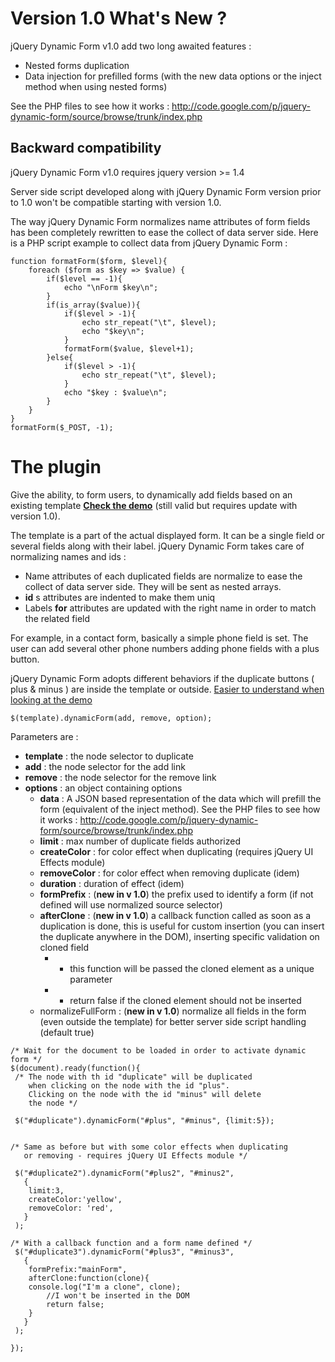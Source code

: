 # Version 1.0 What's New ? #
jQuery Dynamic Form v1.0 add two long awaited features :
  * Nested forms duplication
  * Data injection for prefilled forms (with the new data options or the inject method when using nested forms)

See the PHP files to see how it works : http://code.google.com/p/jquery-dynamic-form/source/browse/trunk/index.php


## Backward compatibility ##
jQuery Dynamic Form v1.0 requires jquery version >= 1.4

Server side script developed along with jQuery Dynamic Form version prior to 1.0 won't be compatible starting with version 1.0.

The way jQuery Dynamic Form normalizes name attributes of form fields has been completely rewritten to ease the collect of data server side. Here is a PHP script example to collect data from jQuery Dynamic Form :

```
function formatForm($form, $level){
	foreach ($form as $key => $value) {
		if($level == -1){
			echo "\nForm $key\n";
		}
		if(is_array($value)){
			if($level > -1){
				echo str_repeat("\t", $level);
				echo "$key\n";
			}
			formatForm($value, $level+1);
		}else{
			if($level > -1){
				echo str_repeat("\t", $level);
			}
			echo "$key : $value\n";
		}
	}
}
formatForm($_POST, -1);
```



# The plugin #

Give the ability, to form users, to dynamically add fields based on an existing template **[Check the demo](http://sroucheray.org/blog/jquery-dynamic-form/)** (still valid but requires update with version 1.0).

The template is a part of the actual displayed form. It can be a single field or several fields along with their label. jQuery Dynamic Form takes care of normalizing names and ids :
  * Name attributes of each duplicated fields are normalize to ease the collect of data server side. They will be sent as nested arrays.
  * **id** s attributes are indented to make them uniq
  * Labels **for** attributes are updated with the right name in order to match the related field

For example, in a contact form, basically a simple phone field is set. The user can add several other phone numbers adding phone fields with a plus button.

jQuery Dynamic Form adopts different behaviors if the duplicate buttons ( plus & minus )
are inside the template or outside. [Easier to understand when looking at the demo](http://sroucheray.org/blog/samples/jquery-dynamic-form/)

```
$(template).dynamicForm(add, remove, option); 
```

Parameters are :
  * **template** : the node selector to duplicate
  * **add** : the node selector for the add link
  * **remove** : the node selector for the remove link
  * **options** : an object containing options
    * **data**  : A JSON based representation of the data which will prefill the form (equivalent of the inject method). See the PHP files to see how it works : http://code.google.com/p/jquery-dynamic-form/source/browse/trunk/index.php
    * **limit** : max number of duplicate fields authorized
    * **createColor** : for color effect when duplicating (requires jQuery UI Effects module)
    * **removeColor** : for color effect when removing duplicate (idem)
    * **duration** : duration of effect (idem)
    * **formPrefix** : (**new in v 1.0**) the prefix used to identify a form (if not defined will use normalized source selector)
    * **afterClone** : (**new in v 1.0**) a callback function called as soon as a duplication is done, this is useful for custom insertion (you can insert the duplicate anywhere in the DOM), inserting specific validation on cloned field
      * - this function will be passed the cloned element as a unique parameter
      * - return false if the cloned element should not be inserted
    * normalizeFullForm : (**new in v 1.0**) normalize all fields in the form (even outside the template) for better server side script handling (default true)


```
/* Wait for the document to be loaded in order to activate dynamic form */
$(document).ready(function(){
 /* The node with th id "duplicate" will be duplicated 
    when clicking on the node with the id "plus". 
    Clicking on the node with the id "minus" will delete 
    the node */

 $("#duplicate").dynamicForm("#plus", "#minus", {limit:5});


/* Same as before but with some color effects when duplicating
   or removing - requires jQuery UI Effects module */

 $("#duplicate2").dynamicForm("#plus2", "#minus2", 
   {
    limit:3, 
    createColor:'yellow',
    removeColor: 'red',
   }
 );

/* With a callback function and a form name defined */
 $("#duplicate3").dynamicForm("#plus3", "#minus3", 
   {
    formPrefix:"mainForm",
    afterClone:function(clone){
	console.log("I'm a clone", clone);
        //I won't be inserted in the DOM
        return false;
    }
   }
 );

});
```